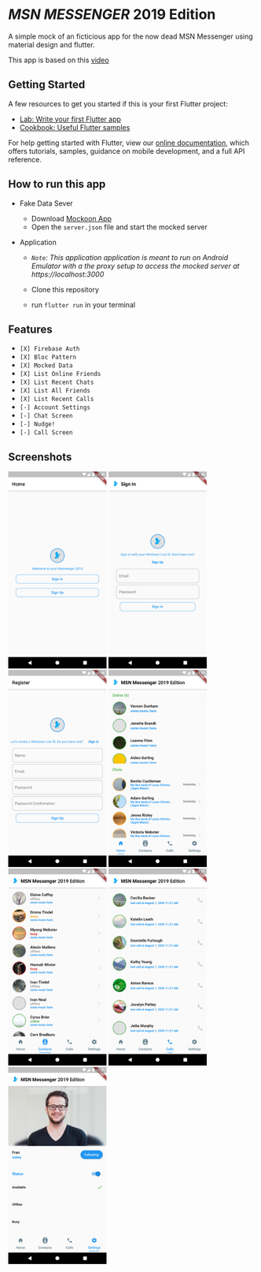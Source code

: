 # *MSN MESSENGER* 2019 Edition

A simple mock of an ficticious app for the now dead MSN Messenger using material design and flutter.

This app is based on this [video](https://www.youtube.com/watch?v=ttLS5_44D7E)

## Getting Started

A few resources to get you started if this is your first Flutter project:

- [Lab: Write your first Flutter app](https://flutter.dev/docs/get-started/codelab)
- [Cookbook: Useful Flutter samples](https://flutter.dev/docs/cookbook)

For help getting started with Flutter, view our 
[online documentation](https://flutter.dev/docs), which offers tutorials, 
samples, guidance on mobile development, and a full API reference.

## How to run this app

- Fake Data Sever
  - Download [Mockoon App](https://mockoon.com/)
  - Open the `server.json` file and start the mocked server

- Application
  - *`Note`: This application application is meant to run on Android Emulator with a the proxy setup to access the mocked server at https://localhost:3000*


  - Clone this repository
  - run `flutter run` in your terminal

## Features
- `[X] Firebase Auth`
- `[X] Bloc Pattern`
- `[X] Mocked Data`
- `[X] List Online Friends`
- `[X] List Recent Chats`
- `[X] List All Friends`
- `[X] List Recent Calls`
- `[-] Account Settings `
- `[-] Chat Screen`
- `[-] Nudge!`
- `[-] Call Screen`

## Screenshots

<img width="200" alt="welcome screen" src="./github-assets/welcome.png">
<img width="200" alt="sign in screen" src="./github-assets/sign-in.png">
<img width="200" alt="sign up screen" src="./github-assets/sign-up.png">

<img width="200" alt="home tab" src="./github-assets/home.png">
<img width="200" alt="friends tab" src="./github-assets/friends.png">
<img width="200" alt="calls tab" src="./github-assets/calls.png">
<img width="200" alt="settings tab" src="./github-assets/settings.png">



